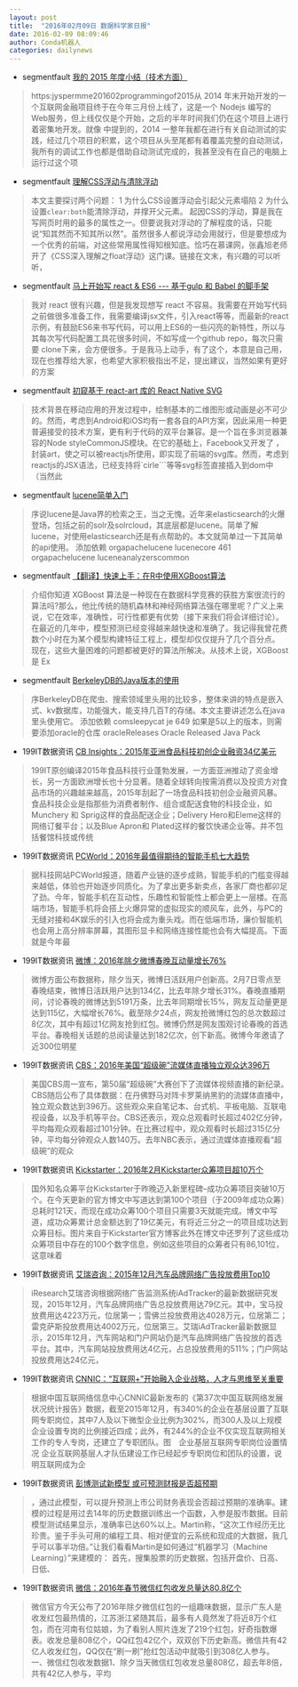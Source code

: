 ```yaml
---
layout: post
title:  "2016年02月09日 数据科学家日报"
date: 2016-02-09 08:09:46
author: Conda机器人
categories: dailynews
---
```

 * segmentfault [我的 2015 年度小结（技术方面）](http://segmentfault.com/a/1190000004424089)

> https:jyspermme201602programmingof2015从 2014 年末开始开发的一个互联网金融项目终于在今年三月份上线了，这是一个 Nodejs 编写的 Web服务，但上线仅仅是个开始，之后的半年时间我们仍在这个项目上进行着密集地开发。就像  中提到的，2014 一整年我都在进行有关自动测试的实践，经过几个项目的积累，这个项目从头至尾都有着覆盖完整的自动测试，我所有的调试工作也都是借助自动测试完成的，我甚至没有在自己的电脑上运行过这个项

 * segmentfault [理解CSS浮动与清除浮动](http://segmentfault.com/a/1190000004422807)

> 本文主要探讨两个问题：  1 为什么CSS设置浮动会引起父元素塌陷  2 为什么设置`clear:both`能清除浮动，并撑开父元素。 起因CSS的浮动，算是我在写网页时用的最多的属性之一。但要说我对浮动的了解程度的话，只能说“知其然而不知其所以然”。虽然很多人都说浮动会用就行，但是要想成为一个优秀的前端，对这些常用属性得知根知底。恰巧在慕课网，张鑫旭老师开了《CSS深入理解之float浮动》这门课。链接在文末，有兴趣的可以听听，

 * segmentfault [马上开始写 react & ES6 --- 基于gulp 和 Babel 的脚手架](http://segmentfault.com/a/1190000004422797)

> 我对 react 很有兴趣，但是我发现想写 react 不容易。我需要在开始写代码之前做很多准备工作，我需要编译jsx文件，引入react等等，而最新的react示例，有鼓励ES6来书写代码，可以用上ES6的一些闪亮的新特性，所以与其每次写代码配置工具花很多时间，不如写成一个github repo，每次只需要 clone下来，会方便很多。于是我马上动手，有了这个，本意是自己用，现在也推荐给大家，也希望大家积极指出不足，提出建议，当然如果有更好的方案

 * segmentfault [初窥基于 react-art 库的 React Native SVG](http://segmentfault.com/a/1190000004422456)

>  技术背景在移动应用的开发过程中，绘制基本的二维图形或动画是必不可少的。然而，考虑到Android和iOS均有一套各自的API方案，因此采用一种更普遍接受的技术方案，更有利于代码的双平台兼容。是一个旨在多浏览器兼容的Node styleCommonJS模块。在它的基础上，Facebook又开发了 ，封装art，使之可以被reactjs所使用，即实现了前端的svg库。然而，考虑到reactjs的JSX语法，已经支持将`cirle```等等svg标签直接插入到dom中（当然此

 * segmentfault [lucene简单入门](http://segmentfault.com/a/1190000004422101)

>  序说lucene是Java界的检索之王，当之无愧。近年来elasticsearch的火爆登场，包括之前的solr及solrcloud，其底层都是lucene。简单了解lucene，对使用elasticsearch还是有点帮助的。本文就简单过一下其简单的api使用。 添加依赖                                    orgapachelucene                lucenecore                461                                        orgapachelucene                luceneanalyzerscommon   

 * segmentfault [【翻译】快速上手：在R中使用XGBoost算法](http://segmentfault.com/a/1190000004421821)

>  介绍你知道 XGBoost 算法是一种现在在数据科学竞赛的获胜方案很流行的算法吗?那么，他比传统的随机森林和神经网络算法强在哪里呢？广义上来说，它在效率，准确性，可行性都更有优势（接下来我们将会详细讨论）。在最近的几年中，模型预测已经变得越来越快速和准确了。我记得我曾花费数个小时在为某个模型构建特征工程上，模型却仅仅提升了几个百分点。  现在，这些大量困难的问题都被更好的算法所解决。从技术上说，XGBoost 是 Ex

 * segmentfault [BerkeleyDB的Java版本的使用](http://segmentfault.com/a/1190000004421758)

>  序BerkeleyDB在爬虫、搜索领域里头用的比较多，整体来讲的特点是嵌入式、kv数据库，功能强大，能支持几百T的存储。本文主要讲述怎么在java里头使用它。 添加依赖                                         comsleepycat                je                                649            如果是5以上的版本，则需要添加oracle的仓库                                    oracleReleases                Oracle Released Java Pack

 * 199IT数据资讯 [CB Insights：2015年亚洲食品科技初创企业融资34亿美元](http://www.199it.com/archives/433991.html)

> 199IT原创编译2015年食品科技行业蓬勃发展，一方面亚洲推动了资金增长，另一方面欧洲增长也十分显著。随着全球转向按需消费以及投资方对食品市场的兴趣越来越高，2015年刮起了一场食品科技初创企业融资风暴。食品科技企业是指那些为消费者制作、组合或配送食物的科技企业，如Munchery 和 Sprig这样的食品配送企业；Delivery Hero和Eleme这样的网络订餐平台；以及Blue Apron和 Plated这样的餐饮快递企业等。并不包括餐馆科技或传统

 * 199IT数据资讯 [PCWorld：2016年最值得期待的智能手机七大趋势](http://www.199it.com/archives/438066.html)

> 据科技网站PCWorld报道，随着产业链的逐步成熟，智能手机的门槛变得越来越低，体验也开始逐步同质化。为了拿出更多新卖点，各家厂商也都卯足了劲。今年，智能手机在互动性，乐趣性和智能性上都会更上一层楼。在高端市场，智能手机将会搭上火爆异常的虚拟现实的顺风车，此外，与PC的无缝对接和4K娱乐的引入也将会成为重头戏。而在低端市场，廉价智能机也会用上高分辨率屏幕，其图形显卡和网络连接性能也会有大幅提高。下面就是今年最

 * 199IT数据资讯 [微博：2016年除夕微博春晚互动量增长76%](http://www.199it.com/archives/438061.html)

> 微博方面公布数据称，除夕当天，微博日活跃用户创新高。2月7日零点至春晚结束，微博日活跃用户达到134亿，比去年除夕增长31%。春晚直播期间，讨论春晚的微博达到5191万条，比去年同期增长15%，网友互动量更是达到115亿，大幅增长76%。截至除夕24点，网友抢微博红包的总次数超过8亿次，其中有超过1亿网友抢到红包。微博仍然是网友围观讨论春晚的首选平台。春晚相关话题的总阅读量达到182亿次，创下新高。微博今年邀请了近300位明星

 * 199IT数据资讯 [CBS：2016年美国“超级碗”流媒体直播独立观众达396万](http://www.199it.com/archives/438053.html)

> 美国CBS周一宣布，第50届“超级碗”大赛创下了流媒体视频直播的新纪录。CBS随后公布了具体数据：在丹佛野马对阵卡罗莱纳黑豹的流媒体直播中，独立观众数达到396万。这些观众来自笔记本、台式机、平板电脑、互联电视设备，以及手机等平台。CBS还表示，观众总观看时长超过402亿分钟，平均每观众观看超过101分钟。在比赛过程中，观众观看时长超过315亿分钟，平均每分钟观众人数140万。去年NBC表示，通过流媒体直播观看“超级碗”的观众

 * 199IT数据资讯 [Kickstarter：2016年2月Kickstarter众筹项目超10万个](http://www.199it.com/archives/438049.html)

> 国外知名众筹平台Kickstarter于昨晚迈入新里程碑–成功众筹项目突破10万个。在今天更新的官方博文中写道达到第100个项目（于2009年成功众筹）总耗时121天，而现在成功众筹100个项目只需要3天就能完成。博文中写道，成功众筹累计总金额达到了19亿美元，有将近三分之一的项目成功达到众筹目标。图片来自于Kickstarter官方博客此外在博文中还罗列了这些成功众筹项目中存在的100个数字信息，例如这些项目的众筹者只有86,101位，这意味着

 * 199IT数据资讯 [艾瑞咨询：2015年12月汽车品牌网络广告投放费用Top10](http://www.199it.com/archives/438044.html)

> iResearch艾瑞咨询根据网络广告监测系统iAdTracker的最新数据研究发现，2015年12月，汽车品牌网络广告总投放费用达79亿元。其中，宝马投放费用达4223万元，位居第一；雪佛兰投放费用达4028万元，位居第二；雷克萨斯投放费用达4002万元，位居第三。艾瑞iAdTracker最新数据显示，2015年12月，汽车网站和门户网站仍是汽车品牌网络广告投放的首选平台。其中，汽车网站投放费用达4亿元，占总投放费用的511%；门户网站投放费用达24亿元，

 * 199IT数据资讯 [CNNIC：“互联网+”开始融入企业战略，人才与思维至关重要](http://www.199it.com/archives/433009.html)

> 根据中国互联网络信息中心CNNIC最新发布的《第37次中国互联网络发展状况统计报告》数据，截至2015年12月，有340%的企业在基层设置了互联网专职岗位，其中7人及以下微型企业比例为302%，而300人及以上规模企业设置专岗的比例接近四成；此外，有244%的企业不仅实现互联网相关工作的专人专岗，还建立了专职团队。图　企业基层互联网专职岗位设置情况 企业互联网基层人才队伍建设工作已经起步专职岗位和团队的设置，说明互联网成为企

 * 199IT数据资讯 [彭博测试新模型 或可预测财报是否超预期](http://www.199it.com/archives/438041.html)

> ，通过此模型，可以提升预测上市公司财务表现会否超过预期的准确率。建模的过程是用过去14年的历史数据训练出一个函数，入参是股市数据。目前模型测试结果显示，准确率已达60%以上。Martin称，“这次工作经历无比珍贵。鉴于手头可用的编程工具、相对便宜的云系统和现成的大数据，我几乎可以事半功倍。”让我们看看Martin是如何通过“机器学习（Machine Learning）”来建模的： 首先，搜集股票的历史数据，包括开盘价、日高、日低、

 * 199IT数据资讯 [微信：2016年春节微信红包收发总量达80.8亿个](http://www.199it.com/archives/438048.html)

> 微信官方今天公布了2016年除夕微信红包的一组趣味数据，显示广东人是收发红包最热情的，江苏浙江紧随其后，最多有人竟然发了将近8万个红包，而在河南有位姑娘，为了看别人照片连发了219个红包，好奇指数爆表。收发总量808亿个，QQ红包42亿个，双双创下历史新高。微信共有42亿人收发红包，QQ仅在“刷一刷”抢红包活动中就吸引到308亿人参与。一、微信红包收发数据1、除夕当天微信红包收发总量808亿，超去年8倍，共有42亿人参与，平均

